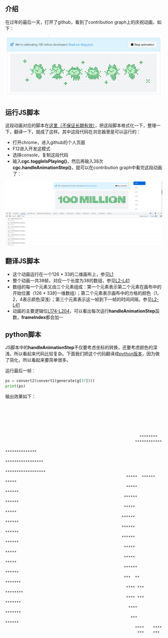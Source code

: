 ## 介绍

在过年的最后一天，打开了github，看到了contribution graph上的庆祝动画，如下：

![img](https://github.com/frontend-gxg/pic_bed/blob/main/031.png?raw=true)

## 运行JS脚本

这段动画对应的脚本在[这里（不保证长期有效）](https://github.githubassets.com/assets/chunk-app_components_profiles_contribution-graph-celebration-element_ts-f840bde3afd8.js)，把这段脚本格式化一下，整理一下，翻译一下，就成了这样。其中这段代码在浏览器里是可以运行的：

- 打开chrome，进入github的个人页面
- F12进入开发这模式
- 选择console，复制这段代码
- 输入**cgc.toggleIsPlaying()**，然后再输入38次**cgc.handleAnimationStep()**，就可以在contribution graph中看完这段动画了：

![img](https://github.com/frontend-gxg/pic_bed/blob/main/032.png?raw=true)

## 翻译JS脚本

- 这个动画运行在一个126 * 33的二维画布上，参见[L1](https://github.com/gaoxinge/something/blob/48a08253c1de318f2b8e2bffb9677fe3752f68a1/zhihu/github%20contribution%20graph%20celebration/1.js#L1)
- 整个动画一共38帧，对应一个长度为38的数组，参见[L2-L41](https://github.com/gaoxinge/something/blob/48a08253c1de318f2b8e2bffb9677fe3752f68a1/zhihu/github%20contribution%20graph%20celebration/1.js#L2-L41)
- 数组的每一个元素又由三个元素组成：第一个元素表示第二个元素在画布中的开始位置（126 * 33的一维数组）；第二个元素表示画布中的方格的颜色（1，2，4表示颜色深浅）；第三个元素表示这一帧到下一帧的时间间隔，参见[L2-L41](https://github.com/gaoxinge/something/blob/48a08253c1de318f2b8e2bffb9677fe3752f68a1/zhihu/github%20contribution%20graph%20celebration/1.js#L2-L41)
- 动画的主要逻辑位[L174-L204](https://github.com/gaoxinge/something/blob/48a08253c1de318f2b8e2bffb9677fe3752f68a1/zhihu/github%20contribution%20graph%20celebration/1.js#L174-L204)，可以看出每次运行**handleAnimationStep**函数，**frameIndex**都会加一

## python脚本

JS脚本中的**handleAnimationStep**不仅要考虑坐标的转换，还要考虑颜色的深浅，所以看起来代码比较复杂。下面我们把这个代码翻译成[python版本](https://github.com/gaoxinge/something/blob/master/zhihu/github%20contribution%20graph%20celebration/2.py)，因为做了简化，所以看起来要简单很多。

运行最后一帧：

```python
ps = convert2(convert1(generate(g[37])))
print(ps)
```

输出效果如下：

```

                                                                                                                              
                                                                                                                              
                                                                                                                              
                                                                                                                              
                                                                                                                              
                                                            ********                                                          
                                                          ************                                                        
                                                         **************                                                       
                                                       *****************                                                      
                                                       ******************                                                     
                                                      *****  ******  *****                                                    
                                                      *****          ******                                                   
                                                     ******          ******                                                   
                                                     *****            *****                                                   
                                                    ******            ******                                                  
                                                    ******            ******                                                  
                                                    ******            ******                                                  
                                                     *****            *****                                                   
                                                     *****            *****                                                   
                                                     ******          ******                                                   
                                                     ***  **        *******                                                   
                                                      **** ***    ********                                                    
                                                      **** ***    *******                                                     
                                                       ****       *******                                                     
                                                        ***       ******                                                      
                                                          ****    ****                                                        
                                                           ***    ***                                                         
                                                                                                                              
                                                                                                                              
                                                                                                                              
                                                                                                                              
                                                                                                                              
```

